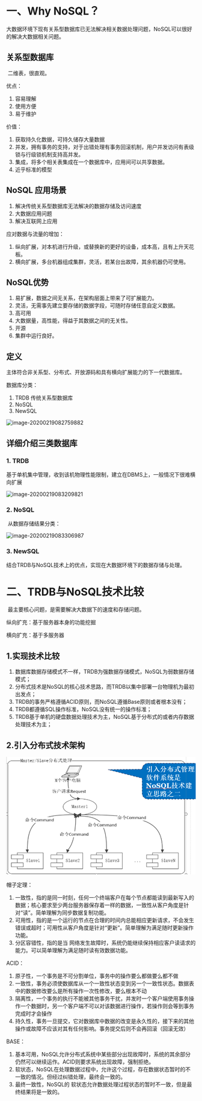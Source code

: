 # 一、Why NoSQL？

​	大数据环境下现有关系型数据库已无法解决相关数据处理问题，NoSQL可以很好的解决大数据相关问题。

## 关系型数据库

​	二维表，很直观。

优点：

1. 容易理解
2. 使用方便
3. 易于维护

价值：

1. 获取持久化数据，可持久储存大量数据
2. 并发，拥有事务的支持，对于出错处理有事务回滚机制，用户并发访问有表级锁与行级锁机制支持高并发。
3. 集成，将多个相关表集成在一个数据库中，应用间可以共享数据。
4. 近乎标准的模型

## NoSQL 应用场景

1. 解决传统关系型数据库无法解决的数据存储及访问速度
2. 大数据应用问题
3. 解决互联网上应用

应对数据与流量的增加：

1. 纵向扩展，对本机进行升级，或替换新的更好的设备，成本高，且有上升天花板。
2. 横向扩展，多台机器组成集群，灵活，若某台出故障，其余机器仍可使用。

## NoSQL优势

1. 易扩展，数据之间无关系，在架构层面上带来了可扩展能力。
2. 灵活，无需事先建立要存储的数据字段，可随时存储任意自定义数据。
3. 高可用
4. 大数据量，高性能，得益于其数据之间的无关性。
5. 开源
6. 集群中运行良好。

## 定义

​	主体符合非关系型、分布式、开放源码和具有横向扩展能力的下一代数据库。

数据库分类：

1. TRDB 传统关系型数据库
2. NoSQL
3. NewSQL  

![image-20200219082759882](C:%5CUsers%5C11979%5CAppData%5CRoaming%5CTypora%5Ctypora-user-images%5Cimage-20200219082759882.png)

## 详细介绍三类数据库

### 1. TRDB

​	基于单机集中管理，收到该机物理性能限制，建立在DBMS上，一般情况下很难横向扩展

![image-20200219083209821](C:%5CUsers%5C11979%5CAppData%5CRoaming%5CTypora%5Ctypora-user-images%5Cimage-20200219083209821.png)

### 2. NoSQL

​	从数据存储结果分类：

![image-20200219083306987](C:%5CUsers%5C11979%5CAppData%5CRoaming%5CTypora%5Ctypora-user-images%5Cimage-20200219083306987.png)

### 3. NewSQL

​	结合TRDB与NoSQL技术上的优点，实现在大数据环境下的数据存储与处理。

# 二、TRDB与NoSQL技术比较

​	最主要核心问题，是需要解决大数据下的速度和存储问题。

纵向扩充：基于服务器本身的功能挖掘

横向扩充：基于多服务器

## 1.实现技术比较

1. 数据库数据存储模式不一样，TRDB为强数据存储模式，NoSQL为弱数据存储模式；
2. 分布式技术是NoSQL的核心技术思路，而TRDB以集中部署一台物理机为最初出发点；
3. TRDB的事务严格遵循ACID原则，而NoSQL遵循Base原则或者根本没有；
4. TRDB都遵循SQL操作标准，NoSQL没有统一的操作标准；
5. TRDB基于单机的硬盘数据处理技术为主，NoSQL基于分布式的或者内存数据处理技术为主；

## 2.引入分布式技术架构

![image-20200301230101936](NoSQL.assets/image-20200301230101936.png)

帽子定理：

1. 一致性，指的是同一时刻，任何一个终端客户在每个节点都能读到最新写入的数据；核心要求至少两台服务器保存着一样的数据，一致性从客户角度是针对“读”。简单理解为同步数据复制功能。
2. 可用性，指的是一个运行的节点在合理的时间内总能相应更新请求，不会发生错误或超时；可用性从客户角度是针对“更新”。简单理解为满足随时更新操作功能。
3. 分区容错性，指的是当 网络发生故障时，系统仍能继续保持相应客户读请求的能力。可以简单理解为满足随时读有效数据功能。

ACID：

1. 原子性，一个事务是不可分割单位，事务中的操作要么都做要么都不做
2. 一致性，事务必须使数据库从一个一致性状态变到另一个一致性状态。数据表中的数据修改要么是所有操作一次性修改，要么根本不动
3. 隔离性，一个事务的执行不能被其他事务干扰，并发时一个客户端使用事务操作一个数据时，另一个客户端不可以对该数据进行操作，若操作则会等到事务完成时才会操作
4. 持久性，事务一旦提交，它对数据库中数据的改变是永久性的，接下来的其他操作或故障不应该对其有任何影响。事务提交后则不会再回滚（回滚无效）

BASE：

1. 基本可用，NoSQL允许分布式系统中某些部分出现故障时，系统的其余部分仍然可以继续运作。ACID则要求系统出现故障，强制拒绝。
2. 软状态，NoSQL在处理数据过程中，允许这个过程，存在数据状态暂时的不一致的情况。但经过纠错处理，最终会一致的。
3. 最终一致性，NoSQL的 软状态允许数据处理过程状态的暂时不一致，但是最终结果将是一致的。



